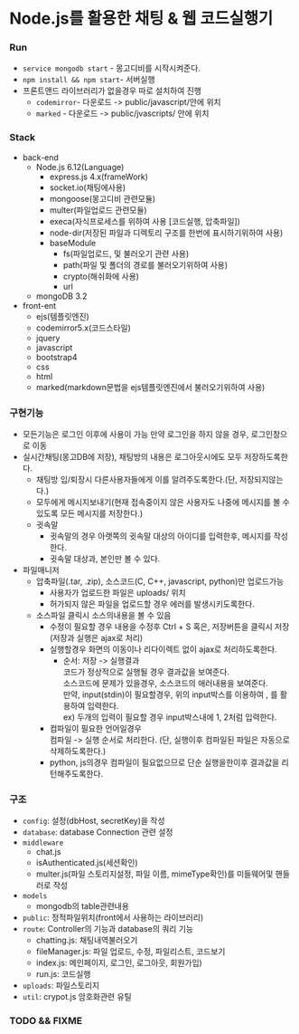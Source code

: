 
# Node.js를 활용한 채팅 & 웹 코드실행기
  
  
### Run
- `service mongodb start` - 몽고디비를 시작시켜준다.  
- `npm install && npm start`- 서버실행
- 프론트앤드 라이브러리가 없을경우 따로 설치하여 진행
    - `codemirror`- 다운로드 -> public/javascript/안에 위치
    - `marked` - 다운로드 -> public/jvascripts/ 안에 위치

### Stack
- back-end
    - Node.js 6.12(Language)
        - express.js 4.x(frameWork)
	    - socket.io(채팅에사용)
	    - mongoose(몽고디비 관련모듈)
	    - multer(파일업로드 관련모듈)
        - execa(자식프로세스를 위하여 사용 [코드실행, 압축파일])
        - node-dir(저장된 파일과 디렉토리 구조를 한번에 표시하기위하여 사용)
	    - baseModule
	        - fs(파일업로드, 및 불러오기 관련 사용)
	        - path(파일 및 폴더의 경로를 불러오기위하여 사용)
	        - crypto(해쉬화에 사용)
            - url
    - mongoDB 3.2
- front-ent
    - ejs(템플릿엔진)
    - codemirror5.x(코드스타일)
    - jquery
    - javascript
    - bootstrap4
    - css
    - html
    - marked(markdown문법을 ejs템플릿엔진에서 불러오기위하여 사용)  
    
### 구현기능
- 모든기능은 로그인 이후에 사용이 가능 만약 로그인을 하지 않을 경우, 로그인창으로 이동
- 실시간채팅(몽고DB에 저장), 채팅방의 내용은 로그아웃시에도 모두 저장하도록한다.
    - 채팅방 입/퇴장시 다른사용자들에게 이를 알려주도록한다.(단, 저장되지않는다.)
    - 모두에게 메시지보내기(현재 접속중이지 않은 사용자도 나중에 메시지를 볼 수 있도록 모든 메시지를 저장한다.)
    - 귓속말
        - 귓속말의 경우 아랫쪽의 귓속말 대상의 아이디를 입력한후, 메시지를 작성한다.
        - 귓속말 대상과, 본인만 볼 수 있다.
- 파일매니저
    - 압축파일(.tar, .zip), 소스코드(C, C++, javascript, python)만 업로드가능
        - 사용자가 업로드한 파일은 uploads/ 위치
        - 허가되지 않은 파일을 업로드할 경우 에러를 발생시키도록한다.
    - 소스파일 클릭시 소스의내용을 볼 수 있음
        - 수정이 필요할 경우 내용을 수정후 Ctrl + S 혹은, 저장버튼을 클릭시 저장(저장과 실행은 ajax로 처리)
        - 실행할경우 화면의 이동이나 리다이렉트 없이 ajax로 처리하도록한다.  
            - 순서: 저장 -> 실행결과  
            코드가 정상적으로 실행될 경우 결과값을 보여준다.  
            소스코드에 문제가 있을경우, 소스코드의 애러내용을 보여준다.  
            만약, input(stdin)이 필요할경우, 위의 input박스를 이용하여 , 를 활용하여 입력한다.  
            ex) 두개의 입력이 필요할 경우 input박스내에 1, 2처럼 입력한다.
        - 컴파일이 필요한 언어일경우   
          컴파일 -> 실행 순서로 처리한다. (단, 실행이후 컴파일된 파일은 자동으로 삭제하도록한다.)
        - python, js의경우 컴파일이 필요없으므로 단순 실행을한이후 결과값을 리턴해주도록한다.

### 구조
- `config`: 설정(dbHost, secretKey)을 작성
- `database`: database Connection 관련 설정
- `middleware` 
    - chat.js
    - isAuthenticated.js(세션확인)
    - multer.js(파일 스토리지설정, 파일 이름, mimeType확인)를 미들웨어및 핸들러로 작성  
- `models`
    - mongodb의 table관련내용  
- `public`: 정적파일위치(front에서 사용하는 라이브러리)
- `route`: Controller의 기능과 database의 쿼리 기능  
    - chatting.js: 채팅내역불러오기
    - fileManager.js: 파일 업로드, 수정, 파일리스트, 코드보기
    - index.js: 메인페이지, 로그인, 로그아웃, 회원가입)
    - run.js: 코드실행
- `uploads`: 파일스토리지
- `util`: crypot.js 암호화관련 유틸

### TODO && FIXME
<!-- - 폴더업로드시 디렉토리구조를 유지한채 업로드 -->
<!-- - 입력(stdin)이 필요한경우, 실시간입력 -->
<!-- - socket.io를 활용한 실시간 bash환경 사용 -->
<!-- - 다른사람과 함께 코딩을 할 수 있도록 socket.io를 활용하여 사용-->